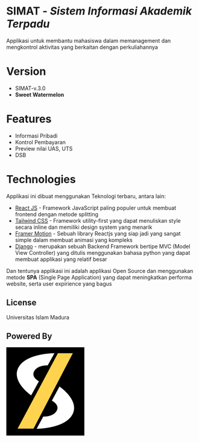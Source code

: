 # SIMAT - _Sistem Informasi Akademik Terpadu_

Applikasi untuk membantu mahasiswa dalam memanagement dan mengkontrol aktivitas yang berkaitan dengan perkuliahannya

# Version
- SIMAT-v.3.0
- **Sweet Watermelon**

# Features
- Informasi Pribadi
- Kontrol Pembayaran
- Preview nilai UAS, UTS
- DSB

# Technologies

Applikasi ini dibuat menggunakan Teknologi terbaru, antara lain:

- [React JS] - Framework JavaScript paling populer untuk membuat frontend dengan metode splitting
- [Tailwind CSS] - Framework utility-first yang dapat menuliskan style secara inline dan memiliki design system yang menarik
- [Framer Motion] - Sebuah library Reactjs yang siap jadi yang sangat simple dalam membuat animasi yang kompleks
- [Django] - merupakan sebuah Backend Framework bertipe MVC (Model View Controller) yang ditulis menggunakan bahasa python yang dapat membuat applikasi yang relatif besar

Dan tentunya applikasi ini adalah applikasi Open Source dan menggunakan metode **SPA** (Single Page Application) yang dapat meningkatkan performa website, serta user expirience yang bagus

## License

Universitas Islam Madura

## Powered By 
![Alt text](https://raw.githubusercontent.com/AlvinSetyaPranata/alvinsetyaportfolio/master/public/logo%201.png)

 [React JS]: <https://reactjs.org>
 [Tailwind CSS]: <https://tailwindcss.com>
 [Framer Motion]: <https://framer.com>
 [Django]: <https://www.djangoproject.com/>
  

